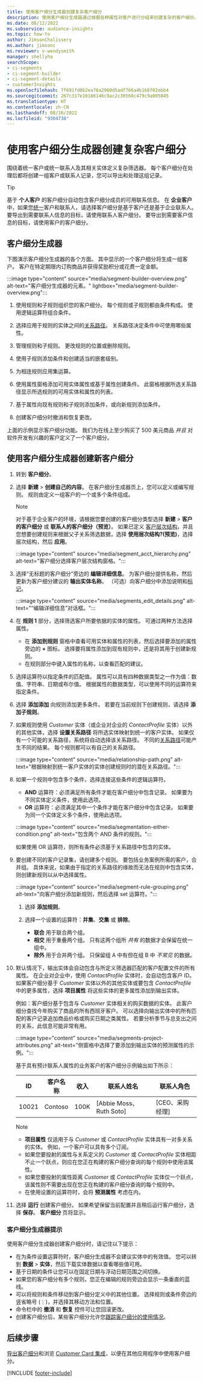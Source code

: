 ```yaml
---
title: 使用客户细分生成器创建复杂客户细分
description: 使用客户细分生成器通过根据各种属性对客户进行分组来创建复杂的客户细分。
ms.date: 08/12/2022
ms.subservice: audience-insights
ms.topic: how-to
author: JimsonChalissery
ms.author: jimsonc
ms.reviewer: v-wendysmith
manager: shellyha
searchScope:
- ci-segments
- ci-segment-builder
- ci-segment-details
- customerInsights
ms.openlocfilehash: 7f691fd0b2ea76a2960d5adf766a4b166f02ebb4
ms.sourcegitcommit: 267c317e10166146c9ac2c30560c479c9a005845
ms.translationtype: HT
ms.contentlocale: zh-CN
ms.lasthandoff: 08/16/2022
ms.locfileid: "9304738"
---
```

# <a name="create-complex-segments-with-segment-builder"></a>使用客户细分生成器创建复杂客户细分

围绕着统一客户或统一联系人及其相关实体定义复杂筛选器。 每个客户细分在处理后都将创建一组客户或联系人记录，您可以导出和处理这组记录。

> [!TIP]
> 基于 **个人客户** 的客户细分自动包含客户细分成员的可用联系信息。 在 **企业客户** 中，如果您[统一](data-unification.md)客户和联系人，请选择客户细分是基于客户还是基于企业联系人。 要导出到需要联系人信息的目标，请使用联系人客户细分。 要导出到需要客户信息的目标，请使用客户的客户细分。

## <a name="segment-builder"></a>客户细分生成器

下图演示客户细分生成器的各个方面。 其中显示的一个客户细分将生成一组客户。 客户在特定期限内订购商品并获得奖励积分或花费一定金额。

:::image type="content" source="media/segment-builder-overview.png" alt-text="客户细分生成器的元素。" lightbox="media/segment-builder-overview.png":::

1. 使用规则和子规则组织您的客户细分。 每个规则或子规则都由条件构成。 使用逻辑运算符组合条件。

1. 选择应用于规则的实体之间的[关系路径](relationships.md)。 关系路径决定条件中可使用哪些属性。

1. 管理规则和子规则。 更改规则的位置或删除规则。

1. 使用子规则添加条件和创建适当的嵌套级别。

1. 为相连规则应用集运算。

1. 使用属性窗格添加可用实体属性或基于属性创建条件。 此窗格根据所选关系路径显示所选规则的可用实体和属性的列表。

1. 基于属性向现有规则和子规则添加条件，或向新规则添加条件。

1. 创建客户细分时撤消和恢复更改。

上面的示例显示客户细分功能。 我们为在线上至少购买了 500 美元商品 *并且* 对软件开发有兴趣的客户定义了一个客户细分。

## <a name="create-a-new-segment-with-segment-builder"></a>使用客户细分生成器创建新客户细分

1. 转到 **客户细分**。

1. 选择 **新建** > **创建自己的内容**。 在客户细分生成器页上，您可以定义或编写规则。 规则由定义一组客户的一个或多个条件组成。

   > [!NOTE]
   > 对于基于企业客户的环境，请根据您要创建的客户细分类型选择 **新建** > **客户的客户细分** 或 **联系人的客户细分（预览）**。 如果已定义 [客户层次结构](relationships.md#set-up-account-hierarchies)，并且您想要创建规则来根据父子关系筛选数据，选择 **使用层次结构?(预览)**，选择层次结构，然后 **应用**。
   >
   > :::image type="content" source="media/segment_acct_hierarchy.png" alt-text="客户细分选择客户层次结构窗格。":::

1. 选择“无标题的客户细分”旁边的 **编辑详细信息**。 为客户细分提供名称，然后更新为客户细分建议的 **输出实体名称**。 （可选）向客户细分中添加说明和[标记](work-with-tags-columns.md#manage-tags)。

   :::image type="content" source="media/segments_edit_details.png" alt-text="“编辑详细信息”对话框。":::

1. 在 **规则 1** 部分，选择筛选客户所要依据的实体的属性。 可通过两种方法选择属性。
   - 在 **添加到规则** 窗格中查看可用实体和属性的列表，然后选择要添加的属性旁边的 **+** 图标。 选择要将属性添加到现有规则中，还是将其用于创建新规则。
   - 在规则部分中键入属性的名称，以查看匹配的建议。

1. 选择运算符以指定条件的匹配值。 属性可以具有四种数据类型之一作为值：数值、字符串、日期或布尔值。 根据属性的数据类型，可以使用不同的运算符来指定条件。

1. 选择 **添加添加** 向规则添加更多条件。 若要在当前规则下创建规则，请选择 **添加子规则**。

1. 如果规则使用 *Customer* 实体（或企业对企业的 *ContactProfile* 实体）以外的其他实体，选择 **设置关系路径** 将所选实体映射到统一的客户实体。 如果仅有一个可能的关系路径，系统将自动选择该关系路径。 不同的[关系路径](relationships.md#relationship-paths)可能产生不同的结果。 每个规则都可以有自己的关系路径。

   :::image type="content" source="media/relationship-path.png" alt-text="根据映射到统一客户实体的实体创建规则时的潜在关系路径。":::

1. 如果一个规则中包含多个条件，选择连接这些条件的逻辑运算符。  
   - **AND** 运算符：必须满足所有条件才能在客户细分中包含记录。 如果要为不同实体定义条件，使用此选项。
   - **OR** 运算符：必须满足其中一个条件才能在客户细分中包含记录。 如果要为同一个实体定义多个条件，使用此选项。

   :::image type="content" source="media/segmentation-either-condition.png" alt-text="包含两个 AND 条件的规则。":::

   如果使用 OR 运算符，则所有条件必须基于关系路径中包含的实体。

1. 要创建不同的客户记录集，请创建多个规则。 要包括业务案例所需的客户，合并组。 具体来说，如果由于指定的关系路径的缘故而无法在规则中包含实体，则创建新规则以从中选择属性。

      :::image type="content" source="media/segment-rule-grouping.png" alt-text="向客户细分添加新规则，然后选择 set 运算符。":::

   1. 选择 **添加规则**。
   1. 选择一个设置的运算符：**并集**、**交集** 或 **排除**。

      - **联合** 用于联合两个组。
      - **相交** 用于重叠两个组。 只有这两个组所 *共有* 的数据才会保留在统一组中。
      - **除外** 用于合并两个组。 只保留组 A 中有但在组 B 中 *不常见* 的数据。

1. 默认情况下，输出实体会自动包含与所定义筛选器匹配的客户配置文件的所有属性。 在企业对企业中，使用 *ContactProfile* 实体时，会自动包含客户 ID。 如果客户细分基于 *Customer* 实体以外的其他实体或要包含 *ContactProfile* 中的更多属性，选择 **项目属性** 将这些实体的更多属性添加到输出实体。
 
   例如：客户细分基于包含与 *Customer* 实体相关的购买数据的实体。 此客户细分查找今年购买了商品的所有西班牙客户。 可以选择向输出实体中的所有匹配的客户记录追加商品价格或购买日期之类属性。 若要分析季节与总支出之间的关系，此信息可能非常有用。

   :::image type="content" source="media/segments-project-attributes.png" alt-text="侧窗格中选择了要添加到输出实体的预测属性的示例。":::
 
   基于具有预计联系人属性的业务客户的客户细分示例输出如下所示：

   |ID  |客户名称  |收入  |联系人姓名  | 联系人角色|
   |---------|---------|---------|---------|---|
   |10021     | Contoso | 100K | [Abbie Moss、Ruth Soto]  | [CEO、采购经理]

   > [!NOTE]
   > - **项目属性** 仅适用于与 *Customer* 或 *ContactProfile* 实体具有一对多关系的实体。 例如，一个客户可以具有多个订阅。
   > - 如果您要投射的属性与关系定义的 *Customer* 或 *ContactProfile* 实体相距不止一个跃点，则应在您正在构建的客户细分查询的每个规则中使用该属性。
   > - 如果您要投射的属性距离 *Customer* 或 *ContactProfile* 实体仅一个跃点，该属性则不需要出现在您正在构建的客户细分查询的每个规则中。
   > - 在使用设置的运算符时，会将 **预测属性** 考虑在内。

1. 选择 **运行** 创建客户细分。 如果希望保留当前配置并且稍后运行客户细分，选择 **保存**。 **客户细分** 页将显示。

### <a name="segment-builder-tips"></a>客户细分生成器提示

使用客户细分生成器创建客户细分时，请记住以下提示：

- 在为条件设置运算符时，客户细分生成器不会建议实体中的有效值。 您可以转到 **数据** > **实体**，然后下载实体数据以查看哪些值可用。
- 基于日期的条件让您可以在固定日期与浮动日期范围之间切换。
- 如果您的客户细分有多个规则，您正在编辑的规则旁边会显示一条垂直的蓝线。
- 可以将规则和条件移动到客户细分定义中的其他位置。 选择规则或条件旁边的竖省略号 (&vellip;)，并选择其移动方法和位置。
- 命令栏中的 **撤消** 和 **恢复** 控件可让您回滚更改。
- 创建客户细分后，某些客户细分允许您[跟踪客户细分的使用情况](segments.md#track-usage-of-a-segment)。

## <a name="next-steps"></a>后续步骤

[导出客户细分](export-destinations.md)和浏览 [Customer Card 集成](customer-card-add-in.md)，以便在其他应用程序中使用客户细分。

[!INCLUDE [footer-include](includes/footer-banner.md)]
